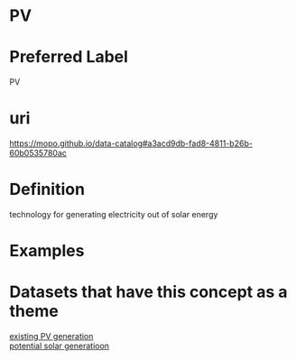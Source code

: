 
PV
==

# Preferred Label
  
PV
# uri
  
https://mopo.github.io/data-catalog#a3acd9db-fad8-4811-b26b-60b0535780ac
# Definition
  
technology for generating electricity out of solar energy
# Examples

# Datasets that have this concept as a theme
  
[existing PV generation](46be983d-3de3-4e10-b82a-828b18cd77e7.md)  
[potential solar generatioon](d2046673-feca-41e3-9f5b-1c3bc6866129.md)